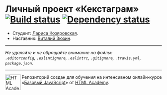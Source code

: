 # Личный проект «Кекстаграм» [![Build status][travis-image]][travis-url] [![Dependency status][dependency-image]][dependency-url]

* Студент: [Лариса Козяровская](https://up.htmlacademy.ru/javascript/5/user/32887).
* Наставник: [Виталий Зюзин](https://htmlacademy.ru/profile/juwain).

---

_Не удаляйте и не обращайте внимание на файлы:_<br>
_`.editorconfig`, `.eslintignore`, `.eslintrc`, `.gitignore`, `.travis.yml`, `package.json`._

---

<a href="https://htmlacademy.ru/intensive/javascript"><img align="left" width="50" height="50" title="HTML Academy" src="https://up.htmlacademy.ru/static/img/intensive/javascript/logo-for-github.svg"></a>

Репозиторий создан для обучения на интенсивном онлайн‑курсе «[Базовый JavaScript](https://htmlacademy.ru/intensive/javascript)» от [HTML Academy](https://htmlacademy.ru).

[travis-image]: https://travis-ci.org/htmlacademy-javascript/32887-kekstagram.svg?branch=master
[travis-url]: https://travis-ci.org/htmlacademy-javascript/32887-kekstagram
[dependency-image]: https://david-dm.org/htmlacademy-javascript/32887-kekstagram.svg?style=flat-square
[dependency-url]: https://david-dm.org/htmlacademy-javascript/32887-kekstagram
